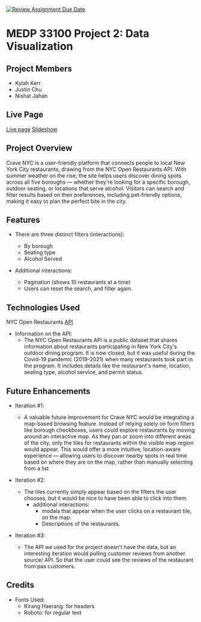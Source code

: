 [![Review Assignment Due Date](https://classroom.github.com/assets/deadline-readme-button-22041afd0340ce965d47ae6ef1cefeee28c7c493a6346c4f15d667ab976d596c.svg)](https://classroom.github.com/a/SwTV4Aya)
# MEDP 33100 Project 2: Data Visualization
## **Project Members**
* Kylah Kerr 
* Justin Chu
* Nishat Jahan

## Live Page
[Live page](https://knj-project2.glitch.me/)
[Slideshow](https://www.figma.com/deck/S8HfacYP8bXLIDh7QZoPwH)


## **Project Overview**
Crave NYC is a user-friendly platform that connects people to local New York City restaurants, drawing from the NYC Open Restaurants API. With summer weather on the rise, the site helps users discover dining spots across all five boroughs — whether they're looking for a specific borough, outdoor seating, or locations that serve alcohol. Visitors can search and filter results based on their preferences, including pet-friendly options, making it easy to plan the perfect bite in the city.

## **Features**

- There are three distinct filters (interactions):
    - By borough 
    - Seating type
    - Alcohol Served

- Additional interactions:
    - Pagination (shows 10 restaurants at a time)
    - Users can reset the search, and filter again.


## **Technologies Used**

NYC Open Restaurants [API](https://data.cityofnewyork.us/resource/43nn-pn8j.json)

- Information on the API:
    - The NYC Open Restaurants API is a public dataset that shares information about restaurants participating in New York City's outdoor dining program. It is now closed, but it was useful during the Covid-19 pandemic (2019-2021) when many restaurants took part in the program. It includes details like the restaurant's name, location, seating type, alcohol service, and permit status. 


## **Future Enhancements**

- Iteration #1:
    - A valuable future improvement for Crave NYC would be integrating a map-based browsing feature. Instead of relying solely on form filters like borough checkboxes, users could explore restaurants by moving around an interactive map. As they pan or zoom into different areas of the city, only the tiles for restaurants within the visible map region would appear. This would offer a more intuitive, location-aware experience — allowing users to discover nearby spots in real time based on where they are on the map, rather than manually selecting from a list

- Iteration #2: 
    - The tiles currently simply appear based on the filters the user chooses, but it would be nice to have been able to click into them. 
        - additional interactions:
            - modals  that appear when the user clicks on a restaurant tile, on the map. 
            - Descriptions of the restaurants.

- Iteration #3:
    - The API we used for the project doesn’t have the data, but an interesting iteration would pulling customer reviews from another source/ API. So that the user could see the reviews of the restaurant from pas customers. 


## **Credits**
- Fonts Used:
    - Kirang Haerang: for headers
    - Roboto: for regular text

